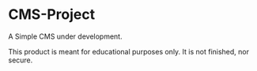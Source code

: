 CMS-Project
===========

A Simple CMS under development. 

This product is meant for educational purposes only.
It is not finished, nor secure.

